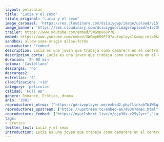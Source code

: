 ```yaml
---
layout: peliculas
title: "Lucia y el sexo"
titulo_original: "Lucia y el sexo"
image_carousel: 'https://res.cloudinary.com/dsiuiygwp/image/upload/v1573953007/lucia-sexo-min_ahfdgi.jpg'
image_banner: 'https://res.cloudinary.com/dsiuiygwp/image/upload/v1573953011/maxresdefault_9_-min_ohcfsa.jpg'
trailer: https://www.youtube.com/embed/SWGmp66OP7Q
embed: https://www.youtube.com/embed/SWGmp66OP7Q?autoplay=1&amp;rel=0&amp;hd=1&border=0&wmode=opaque&enablejsapi=1&modestbranding=1&controls=1&showinfo=0
sandbox: allow-same-origin allow-forms
reproductor: 'fembed'
description: Lucía es una joven que trabaja como camarera en el centro de Madrid. Tras la misteriosa desaparición de su novio, un escritor, decide marcharse a una tranquila isla mediterránea. La libertad que siente allí le hace enfrentarse a los rincones más oscuros de su pasada relación con el escritor, como si se tratara de una novela.
description_corta: Lucía es una joven que trabaja como camarera en el centro de Madrid. Tras la misteriosa desaparición de su novio, un escritor, decide marcharse a una tranquila isla mediterránea. La ..
duracion: '2h 08 min'
idioma: 'Castellano'
descargas: 'no'
descargas2:
estrellas: '4'
clasificacion: '+18'
category: 'peliculas'
calidad: 'Full HD'
genero: Romance, Erótico, drama
anio: '2001'
reproductores_otros: ["https://gdriveplayer.me/embed2.php?link=bTb1WSqiXY2gvD0YHIQDdwV9BOMUw0xrw%252ByONSv3hmAoPUF3FJJadXiBysYBh3hIQOLTnqZ6NJXjBlvZ8wdnfodMB0ns8FbclrtYxEY8mhHzPYgNeqIFTUXj9YwwAeUEnUJ0KfYCT7kmbC%252BI1eJszvnyPuXwILL66BgenTqqV8%252Ba30bl%252FHpxGQv%252BodYzyoNnTgax77z6TwFduosg0CNr%252FO","Latino"]
reproductores_upstream: ["https://upstream.to/embed-a67d80m7dmec.html","Latino"]
reproductores_fembed: ["https://myurlshort.live/v/gjp38s-x25y2yrr","Latino"]
tags:
- Erotico
twitter_text: Lucia y el sexo
introduction: Lucía es una joven que trabaja como camarera en el centro de Madrid. Tras la misteriosa desaparición de su novio, un escritor, decide marcharse a una tranquila isla mediterránea. La ..
---
```



 







